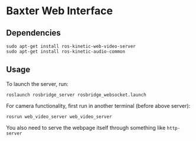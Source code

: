 # Baxter Web Interface
## Dependencies
```
sudo apt-get install ros-kinetic-web-video-server
sudo apt-get install ros-kinetic-audio-common
```
## Usage
To launch the server, run:
```
roslaunch rosbridge_server rosbridge_websocket.launch

```

For camera functionality, first run in another terminal (before above server):
```
rosrun web_video_server web_video_server
```
You also need to serve the webpage itself through something like ```http-server```
